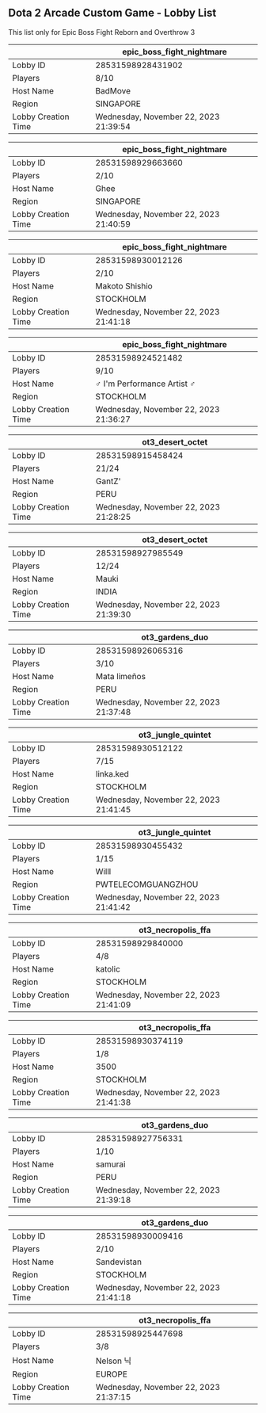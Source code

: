 ## Dota 2 Arcade Custom Game - Lobby List

This list only for Epic Boss Fight Reborn and Overthrow 3

|  | epic_boss_fight_nightmare |
| ------ | ------ |
| Lobby ID | 28531598928431902 |
| Players | 8/10 |
| Host Name | BadMove |
| Region | SINGAPORE |
| Lobby Creation Time | Wednesday, November 22, 2023 21:39:54 |


|  | epic_boss_fight_nightmare |
| ------ | ------ |
| Lobby ID | 28531598929663660 |
| Players | 2/10 |
| Host Name | Ghee |
| Region | SINGAPORE |
| Lobby Creation Time | Wednesday, November 22, 2023 21:40:59 |


|  | epic_boss_fight_nightmare |
| ------ | ------ |
| Lobby ID | 28531598930012126 |
| Players | 2/10 |
| Host Name | Makoto Shishio |
| Region | STOCKHOLM |
| Lobby Creation Time | Wednesday, November 22, 2023 21:41:18 |


|  | epic_boss_fight_nightmare |
| ------ | ------ |
| Lobby ID | 28531598924521482 |
| Players | 9/10 |
| Host Name | ♂ I'm Performance Artist ♂ |
| Region | STOCKHOLM |
| Lobby Creation Time | Wednesday, November 22, 2023 21:36:27 |


|  | ot3_desert_octet |
| ------ | ------ |
| Lobby ID | 28531598915458424 |
| Players | 21/24 |
| Host Name | GantZ' |
| Region | PERU |
| Lobby Creation Time | Wednesday, November 22, 2023 21:28:25 |


|  | ot3_desert_octet |
| ------ | ------ |
| Lobby ID | 28531598927985549 |
| Players | 12/24 |
| Host Name | Mauki |
| Region | INDIA |
| Lobby Creation Time | Wednesday, November 22, 2023 21:39:30 |


|  | ot3_gardens_duo |
| ------ | ------ |
| Lobby ID | 28531598926065316 |
| Players | 3/10 |
| Host Name | Mata limeños |
| Region | PERU |
| Lobby Creation Time | Wednesday, November 22, 2023 21:37:48 |


|  | ot3_jungle_quintet |
| ------ | ------ |
| Lobby ID | 28531598930512122 |
| Players | 7/15 |
| Host Name | linka.ked |
| Region | STOCKHOLM |
| Lobby Creation Time | Wednesday, November 22, 2023 21:41:45 |


|  | ot3_jungle_quintet |
| ------ | ------ |
| Lobby ID | 28531598930455432 |
| Players | 1/15 |
| Host Name | Willl |
| Region | PWTELECOMGUANGZHOU |
| Lobby Creation Time | Wednesday, November 22, 2023 21:41:42 |


|  | ot3_necropolis_ffa |
| ------ | ------ |
| Lobby ID | 28531598929840000 |
| Players | 4/8 |
| Host Name | katolic |
| Region | STOCKHOLM |
| Lobby Creation Time | Wednesday, November 22, 2023 21:41:09 |


|  | ot3_necropolis_ffa |
| ------ | ------ |
| Lobby ID | 28531598930374119 |
| Players | 1/8 |
| Host Name | 3500 |
| Region | STOCKHOLM |
| Lobby Creation Time | Wednesday, November 22, 2023 21:41:38 |


|  | ot3_gardens_duo |
| ------ | ------ |
| Lobby ID | 28531598927756331 |
| Players | 1/10 |
| Host Name | samurai |
| Region | PERU |
| Lobby Creation Time | Wednesday, November 22, 2023 21:39:18 |


|  | ot3_gardens_duo |
| ------ | ------ |
| Lobby ID | 28531598930009416 |
| Players | 2/10 |
| Host Name | Sandevistan |
| Region | STOCKHOLM |
| Lobby Creation Time | Wednesday, November 22, 2023 21:41:18 |


|  | ot3_necropolis_ffa |
| ------ | ------ |
| Lobby ID | 28531598925447698 |
| Players | 3/8 |
| Host Name | Nelson 닉 |
| Region | EUROPE |
| Lobby Creation Time | Wednesday, November 22, 2023 21:37:15 |


